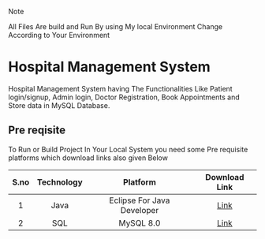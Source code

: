 > [!note]  
> All Files Are build and Run By using My local Environment Change According to Your Environment
# Hospital Management System
Hospital Management System having The Functionalities Like Patient login/signup, Admin login, Doctor Registration, Book Appointments and Store data in MySQL Database.
## Pre reqisite

To Run or Build Project In Your Local System you need some Pre requisite platforms which download links also given Below

| S.no           | Technology |    Platform       |   Download Link |
| :---:         |     :---:      |          :---: | :---: |
| 1   | Java     | Eclipse For Java Developer   |[Link](https://www.eclipse.org/downloads/) |
| 2     | SQL       | MySQL 8.0      | [Link](https://www.mysql.com/downloads/)|
